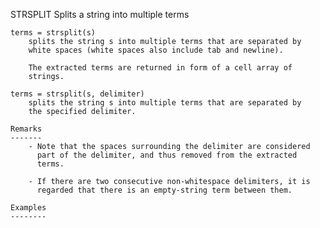  STRSPLIT Splits a string into multiple terms   
    
    terms = strsplit(s)   
        splits the string s into multiple terms that are separated by   
        white spaces (white spaces also include tab and newline).   
    
        The extracted terms are returned in form of a cell array of   
        strings.   
    
    terms = strsplit(s, delimiter)   
        splits the string s into multiple terms that are separated by   
        the specified delimiter.    
       
    Remarks   
    -------   
        - Note that the spaces surrounding the delimiter are considered   
          part of the delimiter, and thus removed from the extracted   
          terms.   
    
        - If there are two consecutive non-whitespace delimiters, it is   
          regarded that there is an empty-string term between them.            
    
    Examples   
    --------   
        